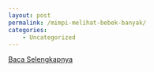 ```yaml
---
layout: post
permalink: /mimpi-melihat-bebek-banyak/
categories:
    - Uncategorized
---
```


[Baca Selengkapnya](/04)